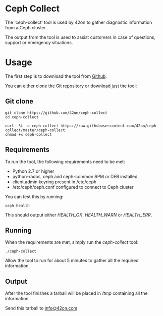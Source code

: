 # Ceph Collect
The 'ceph-collect' tool is used by 42on to gather diagnostic information from a Ceph cluster.

The output from the tool is used to assist customers in case of questions, support or emergency situations.

# Usage
The first step is to download the tool from [Github](https://github.com/42on/ceph-collect).

You can either clone the Git repository or download just the tool:

## Git clone
```
git clone https://github.com/42on/ceph-collect
cd ceph-collect
```


```
curl -SL -o ceph-collect https://raw.githubusercontent.com/42on/ceph-collect/master/ceph-collect
chmod +x ceph-collect
```

## Requirements
To run the tool, the following requirements need to be met:
* Python 2.7 or higher
* python-rados, ceph and ceph-common RPM or DEB installed
* client.admin keyring present in /etc/ceph
* /etc/ceph/ceph.conf configured to connect to Ceph cluster

You can test this by running:

``ceph health``

This should output either *HEALTH_OK*, *HEALTH_WARN* or *HEALTH_ERR*.

## Running
When the requirements are met, simply run the *ceph-collect* tool:

``./ceph-collect``

Allow the tool to run for about 5 minutes to gather all the required information.

## Output
After the tool finishes a tarball will be placed in */tmp* containing all the information.

Send this tarball to [info@42on.com](mailto:info@42on.com)
